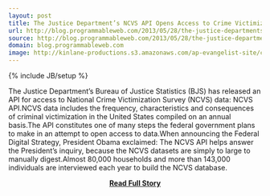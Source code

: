 ```yaml
---
layout: post
title: The Justice Department’s NCVS API Opens Access to Crime Victimization Data
url: http://blog.programmableweb.com/2013/05/28/the-justice-departments-ncvs-api-opens-access-to-crime-victimization-data/
source: http://blog.programmableweb.com/2013/05/28/the-justice-departments-ncvs-api-opens-access-to-crime-victimization-data/
domain: blog.programmableweb.com
image: http://kinlane-productions.s3.amazonaws.com/ap-evangelist-site/curated/screenshots/9200_blog_programmableweb_com.png
---
```

{% include JB/setup %}<p>The Justice Department’s Bureau of Justice Statistics (BJS) has released an API for access to National Crime Victimization Survey (NCVS) data: NCVS API.NCVS data includes the frequency, characteristics and consequences of criminal victimization in the United States compiled on an annual basis.The API constitutes one of many steps the federal government plans to make in an attempt to open access to data.When announcing the Federal Digital Strategy, President Obama exclaimed: The NCVS API helps answer the President’s inquiry, because the NCVS datasets are simply to large to manually digest.Almost 80,000 households and more than 143,000 individuals are interviewed each year to build the NCVS database.</p>
<center><p><a href="http://blog.programmableweb.com/2013/05/28/the-justice-departments-ncvs-api-opens-access-to-crime-victimization-data/" style='padding:25px; font-sze:18px; font-weight: bold;'>Read Full Story</a></p></center>
